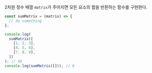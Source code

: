 2차원 정수 배열 `matrix`가 주어지면 모든 요소의 합을 반환하는 함수를 구현한다.

```jsx
const sumMatrix = (matrix) => {
  // do something
};

console.log(
  sumMatrix([
    [1, 2, 3],
    [4, 5, 6],
    [7, 8, 9],
  ])
); // 45
console.log(sumMatrix([])); // 0
```

